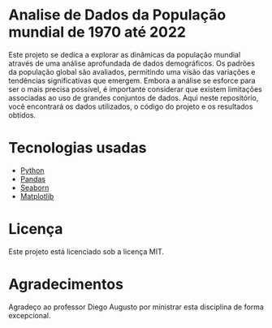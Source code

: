 # Analise de Dados da População mundial de 1970 até 2022

Este projeto se dedica a explorar as dinâmicas da população mundial através de uma análise aprofundada de dados demográficos. Os padrões da população global são avaliados, permitindo uma visão das variações e tendências significativas que emergem. Embora a análise se esforce para ser o mais precisa possível, é importante considerar que existem limitações associadas ao uso de grandes conjuntos de dados. Aqui neste repositório, você encontrará os dados utilizados, o código do projeto e os resultados obtidos.

# Tecnologias usadas
- [Python](https://www.python.org/)
- [Pandas](https://pandas.pydata.org/)
- [Seaborn](https://seaborn.pydata.org/)
- [Matplotlib](https://matplotlib.org/)

# Licença
Este projeto está licenciado sob a licença MIT.

# Agradecimentos
Agradeço ao professor Diego Augusto por ministrar esta disciplina de forma excepcional.
